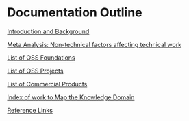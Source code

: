 Documentation Outline
====

[Introduction and Background](background.md)

[Meta Analysis: Non-technical factors affecting technical work](meta-analysis.md)

[List of OSS Foundations](list-foundations.md)

[List of OSS Projects](list-projects.md)

[List of Commercial Products](list-products.md)

[Index of work to Map the Knowledge Domain](mapping-the-domain.md)

[Reference Links](links-and-references.md)


